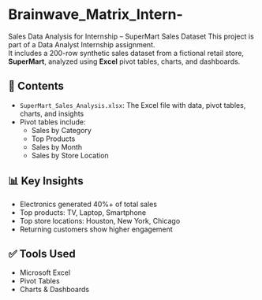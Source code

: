 # Brainwave_Matrix_Intern-
Sales Data Analysis for Internship – SuperMart Sales Dataset
This project is part of a Data Analyst Internship assignment.  
It includes a 200-row synthetic sales dataset from a fictional retail store, **SuperMart**, analyzed using **Excel** pivot tables, charts, and dashboards.

## 📁 Contents
- `SuperMart_Sales_Analysis.xlsx`: The Excel file with data, pivot tables, charts, and insights
- Pivot tables include:
  - Sales by Category
  - Top Products
  - Sales by Month
  - Sales by Store Location

## 📊 Key Insights
- Electronics generated 40%+ of total sales
- Top products: TV, Laptop, Smartphone
- Top store locations: Houston, New York, Chicago
- Returning customers show higher engagement

## ✅ Tools Used
- Microsoft Excel
- Pivot Tables
- Charts & Dashboards
